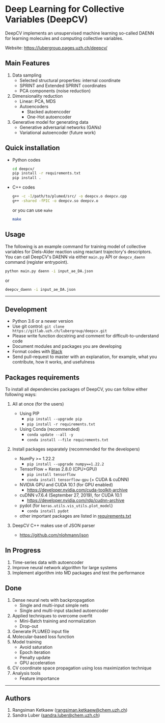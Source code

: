 # Deep Learning for Collective Variables (DeepCV)

DeepCV implements an unsupervised machine learning so-called DAENN for learning molecules and computing collective variables.

Website: https://lubergroup.pages.uzh.ch/deepcv/

## Main Features

1. Data sampling
   - Selected structural properties: internal coordinate
   - SPRINT and Extended SPRINT coordinates
   - PCA components (noise reduction)
2. Dimensionality reduction
   - Linear: PCA, MDS
   - Autoencoders
     - Stacked autoencoder
     - One-Hot autoencoder
3. Generative model for generating data
   - Generative adversarial networks (GANs)
   - Variational autoencoder (future work)

## Quick installation

- Python codes
  ```sh
  cd deepcv/
  pip install -r requirements.txt
  pip install .
  ```
- C++ codes

  ```sh
  g++ -c -I/path/to/plumed/src/ -o deepcv.o deepcv.cpp
  g++ -shared -fPIC -o deepcv.so deepcv.o
  ```

  or you can use `make`

  ```sh
  make
  ```

## Usage

The following is an example command for training model of collective variables for Diels-Alder reaction using reactant trajectory's descriptors. You can call DeepCV's DAENN via either `main.py` API or `deepcv_daenn` command (register entrypoint).

```sh
python main.py daenn -i input_ae_DA.json
```

or 

```sh
deepcv_daenn -i input_ae_DA.json
```

---

## Development

- Python 3.6 or a newer version
- Use git control: `git clone https://gitlab.uzh.ch/lubergroup/deepcv.git`
- Please write function docstring and comment for difficult-to-understand code
- Document modules and packages you are developing
- Format codes with [Black](https://github.com/psf/black)
- Send pull-request to master with an explanation, for example, what you contribute, how it works, and usefulness

## Packages requirements

To install all dependencies packages of DeepCV, you can follow either following ways:

1. All at once (for the users)

   - Using PIP
     - `pip install --upgrade pip`
     - `pip install -r requirements.txt`
   - Using Conda (recommended)
     - `conda update --all -y`
     - `conda install --file requirements.txt`

2. Install packages separately (recommended for the developers)

   - NumPy >= 1.22.2
     - `pip install --upgrade numpy==1.22.2`
   - TensorFlow + Keras 2.8.0 (CPU+GPU)
     - `pip install tensorflow`
     - `conda install tensorflow-gpu` (+ CUDA & cuDNN)
   - NVIDIA GPU and CUDA 10.1 (for GPU enabled)
     - https://developer.nvidia.com/cuda-toolkit-archive
   - cuDNN v7.6.4 (September 27, 2019), for CUDA 10.1
     - https://developer.nvidia.com/rdp/cudnn-archive
   - pydot (for `keras.utils.vis_utils.plot_model`)
     - `conda install pydot`
   - other important packages are listed in [requirements.txt](./requirements.txt)

3. DeepCV C++ makes use of JSON parser
   - https://github.com/nlohmann/json

## In Progress

1. Time-series data with autoencoder
2. Improve neural network algorithm for large systems
3. Implement algorithm into MD packages and test the performance

## Done

1. Dense neural nets with backpropagation
   - Single and multi-input simple nets
   - Single and multi-input stacked autoencoder
2. Applied techniques to overcome overfit
   - Mini-Batch training and normalization
   - Drop-out
3. Generate PLUMED input file
4. Molecular-based loss function
5. Model training
   - Avoid saturation
   - Epoch iteration
   - Penalty update
   - GPU acceleration
6. CV coordinate space propagation using loss maximization technique
7. Analysis tools
   - Feature importance

---

## Authors

1. Rangsiman Ketkaew (rangsiman.ketkaew@chem.uzh.ch)
2. Sandra Luber (sandra.luber@chem.uzh.ch)
